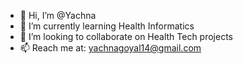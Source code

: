- 👋 Hi, I’m @Yachna
- 🌱 I’m currently learning Health Informatics
- 💞️ I’m looking to collaborate on Health Tech projects
- 📫 Reach me at: yachnagoyal14@gmail.com

<!---
Yachna14/Yachna14 is a ✨ special ✨ repository because its `README.md` (this file) appears on your GitHub profile.
You can click the Preview link to take a look at your changes.
--->
